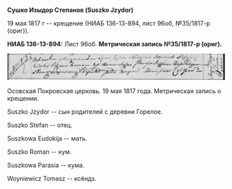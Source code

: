 **Сушко Изыдор Степанов (Suszko Jzydor)**

19 мая 1817 г -- крещение (НИАБ 136-13-894, лист 96об, №35/1817-р
(ориг)).

**НИАБ 136-13-894:** Лист 96об. **Метрическая запись №35/1817-р
(ориг).**

![](./media/c67be3e832db7f33df024667c134697ef30f20f1.png)

Осовская Покровская церковь. 19 мая 1817 года. Метрическая запись о
крещении.

Suszko Jzydor -- сын родителей с деревни Горелое.

Suszko Stefan -- отец.

Suszkowa Eudokija -- мать.

Suszko Roman -- кум.

Suszkowa Parasia -- кума.

Woyniewicz Tomasz -- ксёндз.
